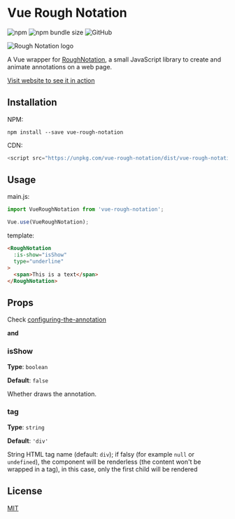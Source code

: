 # Vue Rough Notation

![npm](https://img.shields.io/npm/v/vue-rough-notation)
![npm bundle size](https://img.shields.io/bundlephobia/minzip/vue-rough-notation)
![GitHub](https://img.shields.io/github/license/Leecason/vue-rough-notation)

![Rough Notation logo](https://roughnotation.com/images/social.png)

A Vue wrapper for [RoughNotation](https://roughnotation.com/), a small JavaScript library to create and animate annotations on a web page.

[Visit website to see it in action](https://roughnotation.com/)

## Installation

NPM:

```shell
npm install --save vue-rough-notation
```

CDN:

```js
<script src="https://unpkg.com/vue-rough-notation/dist/vue-rough-notation.js"></script>
```

## Usage

main.js:

```js
import VueRoughNotation from 'vue-rough-notation';

Vue.use(VueRoughNotation);
```

template:

```html
<RoughNotation
  :is-show="isShow"
  type="underline"
>
  <span>This is a text</span>
</RoughNotation>
```

## Props

Check [configuring-the-annotation](https://github.com/pshihn/rough-notation#configuring-the-annotation)

**and**

### isShow

**Type**: `boolean`

**Default**: `false`

Whether draws the annotation.

### tag

**Type**: `string`

**Default**: `'div'`

String HTML tag name (default: `div`); if falsy (for example `null` or `undefined`), the component will be renderless (the content won't be wrapped in a tag), in this case, only the first child will be rendered

## License

[MIT](https://github.com/Leecason/vue-rough-notation/blob/master/LICENSE)
